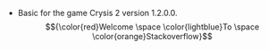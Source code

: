 - Basic for the game Crysis 2 version 1.2.0.0.
$${\color{red}Welcome \space \color{lightblue}To \space \color{orange}Stackoverflow}$$

